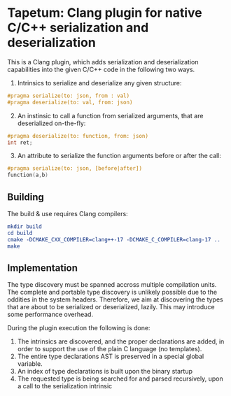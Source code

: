 # Tapetum: Clang plugin for native C/C++ serialization and deserialization

This is a Clang plugin, which adds serialization and deserialization capabilities into the given C/C++ code in the following two ways.

1. Intrinsics to serialize and deserialize any given structure:

```c
#pragma serialize(to: json, from : val)
#pragma deserialize(to: val, from: json)
```

2. An instinsic to call a function from serialized arguments, that are deserialized on-the-fly:

```c
#pragma deserialize(to: function, from: json)
int ret;
```

3. An attribute to serialize the function arguments before or after the call:

```c
#pragma serialize(to: json, [before|after])
function(a,b)
```


## Building

The build & use requires Clang compilers:

```cmake
mkdir build
cd build
cmake -DCMAKE_CXX_COMPILER=clang++-17 -DCMAKE_C_COMPILER=clang-17 ..
make
```


## Implementation

The type discovery must be spanned accross multiple compilation units. The complete and portable type discovery is unlikely possible due to the oddities in the system headers. Therefore, we aim at discovering the types that are about to be serialized or deserialized, lazily. This may introduce some performance overhead.

During the plugin execution the following is done:

1. The intrinsics are discovered, and the proper declarations are added, in order to support the use of the plain C language (no templates).
2. The entire type declarations AST is preserved in a special global variable.
3. An index of type declarations is built upon the binary startup
4. The requested type is being searched for and parsed recursively, upon a call to the serialization intrinsic

